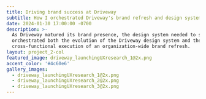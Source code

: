 ```yaml
---
title: Driving brand success at Driveway
subtitle: How I orchestrated Driveway's brand refresh and design system evolution
date: 2024-01-30 17:00:00 -0700
description: >-
  As Driveway matured its brand presence, the design system needed to step up. I
  orchestrated both the evolution of the Driveway design system and the
  cross-functional execution of an organization-wide brand refresh.
layout: project_2-col
featured_image: driveway_launchingUXresearch_1@2x.png
accent_color: '#4c60e6'
gallery_images:
  - driveway_launchingUXresearch_1@2x.png
  - driveway_launchingUXresearch_2@2x.png
  - driveway_launchingUXresearch_3@2x.png
---
```

